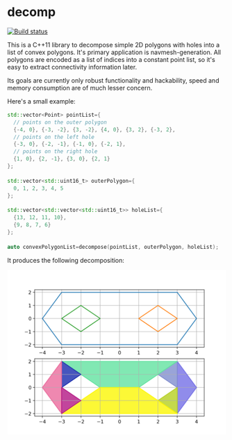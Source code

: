 # decomp

[![Build status](https://ci.appveyor.com/api/projects/status/485fudsl4vv5ikfy?svg=true)](https://ci.appveyor.com/project/ltjax/decomp)

This is a C++11 library to decompose simple 2D polygons with holes into a list of convex polygons.
It's primary application is navmesh-generation. All polygons are encoded as a list of indices
into a constant point list, so it's easy to extract connectivity information later.

Its goals are currently only robust functionality and hackability,
speed and memory consumption are of much lesser concern.

Here's a small example:

```C++
std::vector<Point> pointList={
  // points on the outer polygon
  {-4, 0}, {-3, -2}, {3, -2}, {4, 0}, {3, 2}, {-3, 2},
  // points on the left hole
  {-3, 0}, {-2, -1}, {-1, 0}, {-2, 1},
  // points on the right hole
  {1, 0}, {2, -1}, {3, 0}, {2, 1}
};

std::vector<std::uint16_t> outerPolygon={
  0, 1, 2, 3, 4, 5
};

std::vector<std::vector<std::uint16_t>> holeList={
  {13, 12, 11, 10},
  {9, 8, 7, 6}
};

auto convexPolygonList=decompose(pointList, outerPolygon, holeList);
```

It produces the following decomposition:

![](demo/demo.png)
